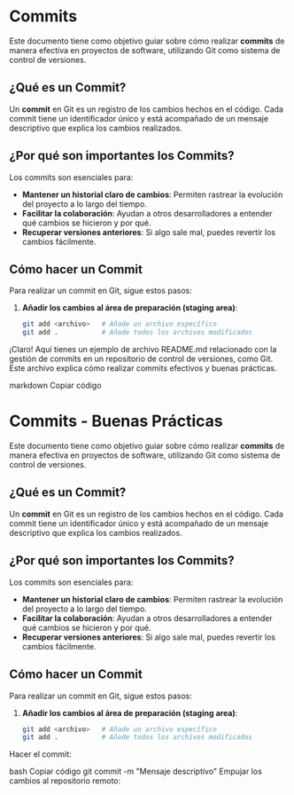 # Commits 

Este documento tiene como objetivo guiar sobre cómo realizar **commits** de manera efectiva en proyectos de software, utilizando Git como sistema de control de versiones.

## ¿Qué es un Commit?

Un **commit** en Git es un registro de los cambios hechos en el código. Cada commit tiene un identificador único y está acompañado de un mensaje descriptivo que explica los cambios realizados.

## ¿Por qué son importantes los Commits?

Los commits son esenciales para:
- **Mantener un historial claro de cambios**: Permiten rastrear la evolución del proyecto a lo largo del tiempo.
- **Facilitar la colaboración**: Ayudan a otros desarrolladores a entender qué cambios se hicieron y por qué.
- **Recuperar versiones anteriores**: Si algo sale mal, puedes revertir los cambios fácilmente.

## Cómo hacer un Commit

Para realizar un commit en Git, sigue estos pasos:

1. **Añadir los cambios al área de preparación (staging area)**:
   ```bash
   git add <archivo>   # Añade un archivo específico
   git add .           # Añade todos los archivos modificados

   
¡Claro! Aquí tienes un ejemplo de archivo README.md relacionado con la gestión de commits en un repositorio de control de versiones, como Git. Este archivo explica cómo realizar commits efectivos y buenas prácticas.

markdown
Copiar código
# Commits - Buenas Prácticas

Este documento tiene como objetivo guiar sobre cómo realizar **commits** de manera efectiva en proyectos de software, utilizando Git como sistema de control de versiones.

## ¿Qué es un Commit?

Un **commit** en Git es un registro de los cambios hechos en el código. Cada commit tiene un identificador único y está acompañado de un mensaje descriptivo que explica los cambios realizados.

## ¿Por qué son importantes los Commits?

Los commits son esenciales para:
- **Mantener un historial claro de cambios**: Permiten rastrear la evolución del proyecto a lo largo del tiempo.
- **Facilitar la colaboración**: Ayudan a otros desarrolladores a entender qué cambios se hicieron y por qué.
- **Recuperar versiones anteriores**: Si algo sale mal, puedes revertir los cambios fácilmente.

## Cómo hacer un Commit

Para realizar un commit en Git, sigue estos pasos:

1. **Añadir los cambios al área de preparación (staging area)**:
   ```bash
   git add <archivo>   # Añade un archivo específico
   git add .           # Añade todos los archivos modificados
Hacer el commit:

bash
Copiar código
git commit -m "Mensaje descriptivo"
Empujar los cambios al repositorio remoto:


